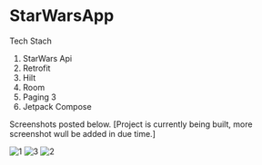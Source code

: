 # StarWarsApp
Tech Stach
1. StarWars Api
2. Retrofit
3. Hilt
4. Room
5. Paging 3
6. Jetpack Compose

Screenshots posted below. [Project is currently being built, more screenshot wull be added in due time.]

![1](https://github.com/ttakpotosu2/StarWarsApp/assets/105734117/2daf1fca-8d3d-4bd6-abac-96738cb01580)
![3](https://github.com/ttakpotosu2/StarWarsApp/assets/105734117/0d877049-3143-4d60-a5bc-52d34ce4b9bf)
![2](https://github.com/ttakpotosu2/StarWarsApp/assets/105734117/1dd1701e-42a3-4a1f-878f-fa3aa7307bd7)
